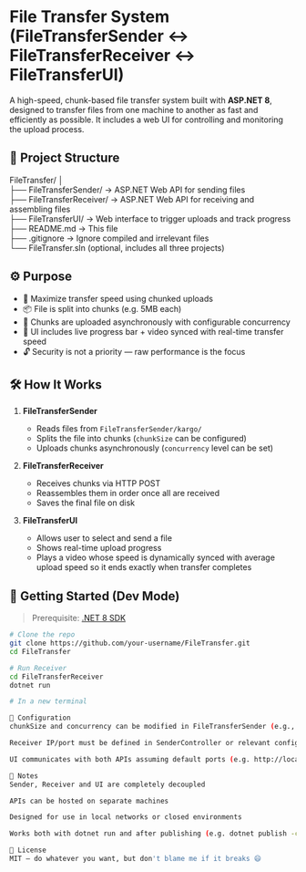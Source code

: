 ﻿# File Transfer System (FileTransferSender ↔ FileTransferReceiver ↔ FileTransferUI)

A high-speed, chunk-based file transfer system built with **ASP.NET 8**, designed to transfer files from one machine to another as fast and efficiently as possible. It includes a web UI for controlling and monitoring the upload process.

## 📁 Project Structure

FileTransfer/
│   
├── FileTransferSender/ → ASP.NET Web API for sending files   
├── FileTransferReceiver/ → ASP.NET Web API for receiving and assembling files   
├── FileTransferUI/ → Web interface to trigger uploads and track progress   
├── README.md → This file   
├── .gitignore → Ignore compiled and irrelevant files   
└── FileTransfer.sln (optional, includes all three projects)   


## ⚙️ Purpose

- 🚀 Maximize transfer speed using chunked uploads
- 📦 File is split into chunks (e.g. 5MB each)
- 🔁 Chunks are uploaded asynchronously with configurable concurrency
- 🎥 UI includes live progress bar + video synced with real-time transfer speed
- 🔓 Security is not a priority — raw performance is the focus

## 🛠 How It Works

1. **FileTransferSender**
   - Reads files from `FileTransferSender/kargo/`
   - Splits the file into chunks (`chunkSize` can be configured)
   - Uploads chunks asynchronously (`concurrency` level can be set)

2. **FileTransferReceiver**
   - Receives chunks via HTTP POST
   - Reassembles them in order once all are received
   - Saves the final file on disk

3. **FileTransferUI**
   - Allows user to select and send a file
   - Shows real-time upload progress
   - Plays a video whose speed is dynamically synced with average upload speed so it ends exactly when transfer completes

## 🧪 Getting Started (Dev Mode)

> Prerequisite: [.NET 8 SDK](https://dotnet.microsoft.com/en-us/download/dotnet/8.0)

```bash
# Clone the repo
git clone https://github.com/your-username/FileTransfer.git
cd FileTransfer

# Run Receiver
cd FileTransferReceiver
dotnet run

# In a new terminal

🔧 Configuration
chunkSize and concurrency can be modified in FileTransferSender (e.g., in appsettings.json or directly in code)

Receiver IP/port must be defined in SenderController or relevant config

UI communicates with both APIs assuming default ports (e.g. http://localhost:5000, http://localhost:5001)

🧠 Notes
Sender, Receiver and UI are completely decoupled

APIs can be hosted on separate machines

Designed for use in local networks or closed environments

Works both with dotnet run and after publishing (e.g. dotnet publish -c Release)

📄 License
MIT — do whatever you want, but don't blame me if it breaks 😄
